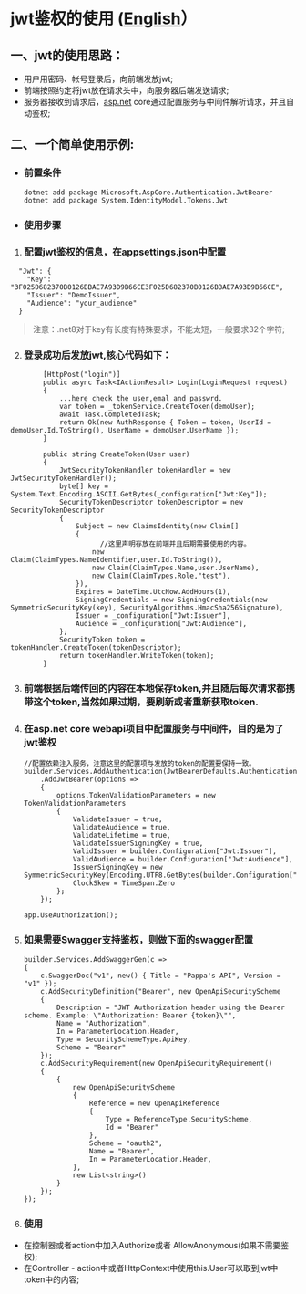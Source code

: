 jwt鉴权的使用 ([English](README.md)）
========

一、jwt的使用思路：
-----------

* 用户用密码、帐号登录后，向前端发放jwt;
* 前端按照约定将jwt放在请求头中，向服务器后端发送请求;
* 服务器接收到请求后，[asp.net](http://asp.net) core通过配置服务与中间件解析请求，并且自动鉴权;

## 二、一个简单使用示例:

* ### 前置条件
  
  ```
  dotnet add package Microsoft.AspCore.Authentication.JwtBearer
  dotnet add package System.IdentityModel.Tokens.Jwt
  ```

* ### 使用步骤
1. ### 配置jwt鉴权的信息，在appsettings.json中配置
   
   

```
  "Jwt": {
    "Key": "3F025D682370B0126BBAE7A93D9B66CE3F025D682370B0126BBAE7A93D9B66CE",
    "Issuer": "DemoIssuer",
    "Audience": "your_audience"
  }
```

> 注意：.net8对于key有长度有特殊要求，不能太短，一般要求32个字符;

2. ### 登录成功后发放jwt,核心代码如下：

```
        [HttpPost("login")]
        public async Task<IActionResult> Login(LoginRequest request)
        {
            ...here check the user,emal and passwrd.
            var token = _tokenService.CreateToken(demoUser);
            await Task.CompletedTask;
            return Ok(new AuthResponse { Token = token, UserId = demoUser.Id.ToString(), UserName = demoUser.UserName });
        }
```

```
        public string CreateToken(User user)
        {
            JwtSecurityTokenHandler tokenHandler = new JwtSecurityTokenHandler();
            byte[] key = System.Text.Encoding.ASCII.GetBytes(_configuration["Jwt:Key"]);
            SecurityTokenDescriptor tokenDescriptor = new SecurityTokenDescriptor
            {
                Subject = new ClaimsIdentity(new Claim[]
                {
                      //这里声明存放在前端并且后期需要使用的内容。
                    new Claim(ClaimTypes.NameIdentifier,user.Id.ToString()),
                    new Claim(ClaimTypes.Name,user.UserName),
                    new Claim(ClaimTypes.Role,"test"),
                }),
                Expires = DateTime.UtcNow.AddHours(1),
                SigningCredentials = new SigningCredentials(new SymmetricSecurityKey(key), SecurityAlgorithms.HmacSha256Signature),
                Issuer = _configuration["Jwt:Issuer"], 
                Audience = _configuration["Jwt:Audience"],
            };
            SecurityToken token = tokenHandler.CreateToken(tokenDescriptor);
            return tokenHandler.WriteToken(token);
        }
```

3. ### 前端根据后端传回的内容在本地保存token,并且随后每次请求都携带这个token,当然如果过期，要刷新或者重新获取token.

4. ### 在asp.net core webapi项目中配置服务与中间件，目的是为了jwt鉴权
   
   ```
   //配置依赖注入服务，注意这里的配置项与发放的token的配置要保持一致。
   builder.Services.AddAuthentication(JwtBearerDefaults.AuthenticationScheme)
       .AddJwtBearer(options =>
       {
           options.TokenValidationParameters = new TokenValidationParameters
           {
               ValidateIssuer = true,
               ValidateAudience = true,
               ValidateLifetime = true,
               ValidateIssuerSigningKey = true,
               ValidIssuer = builder.Configuration["Jwt:Issuer"],
               ValidAudience = builder.Configuration["Jwt:Audience"],
               IssuerSigningKey = new SymmetricSecurityKey(Encoding.UTF8.GetBytes(builder.Configuration["Jwt:Key"])),
               ClockSkew = TimeSpan.Zero
           };
       });
   ```
   
   ```
   app.UseAuthorization();
   ```

5. ### 如果需要Swagger支持鉴权，则做下面的swagger配置
   
   ```
   builder.Services.AddSwaggerGen(c =>
   {
       c.SwaggerDoc("v1", new() { Title = "Pappa's API", Version = "v1" });
       c.AddSecurityDefinition("Bearer", new OpenApiSecurityScheme
       {
           Description = "JWT Authorization header using the Bearer scheme. Example: \"Authorization: Bearer {token}\"",
           Name = "Authorization",
           In = ParameterLocation.Header,
           Type = SecuritySchemeType.ApiKey,
           Scheme = "Bearer"
       });
       c.AddSecurityRequirement(new OpenApiSecurityRequirement()
       {
           {
               new OpenApiSecurityScheme
               {
                   Reference = new OpenApiReference
                   {
                       Type = ReferenceType.SecurityScheme,
                       Id = "Bearer"
                   },
                   Scheme = "oauth2",
                   Name = "Bearer",
                   In = ParameterLocation.Header,
               },
               new List<string>()
           }
       });
   });
   ```

6. ### 使用
* 在控制器或者action中加入Authorize或者 AllowAnonymous(如果不需要鉴权);
* 在Controller - action中或者HttpContext中使用this.User可以取到jwt中token中的内容;
